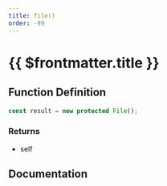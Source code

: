```yaml
---
title: file()
order: -99
---
```


# {{ $frontmatter.title }}

## Function Definition

```ts
const result = new protected File();
```

### Returns

* self

## Documentation

<!--@include: ./parts/file.md-->
